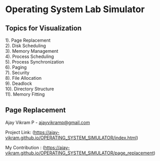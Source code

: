 # Operating System Lab Simulator
<h2>Topics for Visualization</h2>
1). Page Replacement<br />
2). Disk Scheduling<br />
3). Memory Management<br />
4). Process Scheduling<br />
5). Process Synchronization<br />
6). Paging<br />
7). Security<br />
8). File Allocation<br />
9). Deadlock<br />
10). Directory Structure<br />
11). Memory Fitting<br />

<h2>Page Replacement</h2>

Ajay Vikram P - ajayvikramp@gmail.com

Project Link: (https://ajay-vikram.github.io/OPERATING_SYSTEM_SIMULATOR/index.html)

My Contribution : (https://ajay-vikram.github.io/OPERATING_SYSTEM_SIMULATOR/page_replacement)
